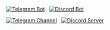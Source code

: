 [![Telegram Bot](https://img.shields.io/badge/Telegram_Bot-2CA5E0?style=for-the-badge&logo=telegram&logoColor=white)](https://t.me/darateria_bot)&nbsp;&nbsp;
[![Discord Bot](https://img.shields.io/badge/Discord_Bot_TODO-5865F2?style=for-the-badge&logo=discord&logoColor=white)](https://discord.com/invite/QqY5GdUTXw)

[![Telegram Channel](https://img.shields.io/badge/Telegram_Channel_TODO-2CA5E0?style=for-the-badge&logo=telegram&logoColor=white)](https://t.me/telegram)&nbsp;&nbsp;
[![Discord Server](https://img.shields.io/badge/Discord_Server-5865F2?style=for-the-badge&logo=discord&logoColor=white)](https://discord.com/invite/QqY5GdUTXw)
